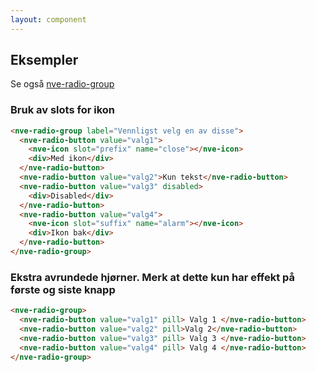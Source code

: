 ```yaml
---
layout: component
---
```


## Eksempler

Se også [nve-radio-group](./nve-radio-group.html)

### Bruk av slots for ikon

<CodeExamplePreview>

```html
<nve-radio-group label="Vennligst velg en av disse">
  <nve-radio-button value="valg1">
    <nve-icon slot="prefix" name="close"></nve-icon>
    <div>Med ikon</div>
  </nve-radio-button>
  <nve-radio-button value="valg2">Kun tekst</nve-radio-button>
  <nve-radio-button value="valg3" disabled>
    <div>Disabled</div>
  </nve-radio-button>
  <nve-radio-button value="valg4">
    <nve-icon slot="suffix" name="alarm"></nve-icon>
    <div>Ikon bak</div>
  </nve-radio-button>
</nve-radio-group>
```

</CodeExamplePreview>

### Ekstra avrundede hjørner. Merk at dette kun har effekt på første og siste knapp

<CodeExamplePreview>

```html
<nve-radio-group>
  <nve-radio-button value="valg1" pill> Valg 1 </nve-radio-button>
  <nve-radio-button value="valg2" pill>Valg 2</nve-radio-button>
  <nve-radio-button value="valg3" pill> Valg 3 </nve-radio-button>
  <nve-radio-button value="valg4" pill> Valg 4 </nve-radio-button>
</nve-radio-group>
```

</CodeExamplePreview>
